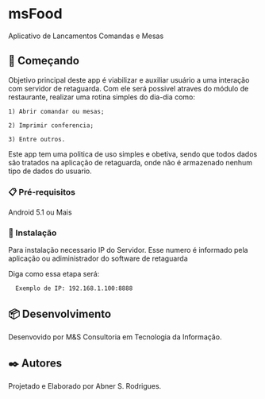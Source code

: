 # msFood

  Aplicativo de Lancamentos Comandas e Mesas

## 🚀 Começando

  Objetivo principal deste app é viabilizar e auxiliar usuário a uma interação com servidor de retaguarda. Com ele será possivel atraves do módulo de
  restaurante, realizar uma rotina simples do dia-dia como:

    1) Abrir comandar ou mesas;

    2) Imprimir conferencia;

    3) Entre outros.
    

  Este app tem uma politica de uso simples e obetiva, sendo que todos dados são tratados na aplicação de retaguarda, onde não é armazenado
  nenhum tipo de dados do usuario.

### 📋 Pré-requisitos

  Android 5.1 ou Mais


### 🔧 Instalação

  Para instalação necessario IP do Servidor. Esse numero é informado pela aplicação ou adiministrador do software de retaguarda

Diga como essa etapa será:

```
  Exemplo de IP: 192.168.1.100:8888
```


## 📦 Desenvolvimento 

  Desenvovido por M&S Consultoria em Tecnologia da Informação.

## ✒️ Autores

  Projetado e Elaborado por Abner S. Rodrigues.
